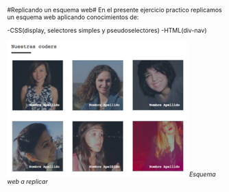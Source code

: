 #Replicando un esquema web#
En el presente ejercicio practico replicamos un esquema web aplicando conocimientos de:

  -CSS(display, selectores simples y pseudoselectores)
  -HTML(div-nav)

![esquema](assets/imagen/scheme.png)
*Esquema web a replicar*
